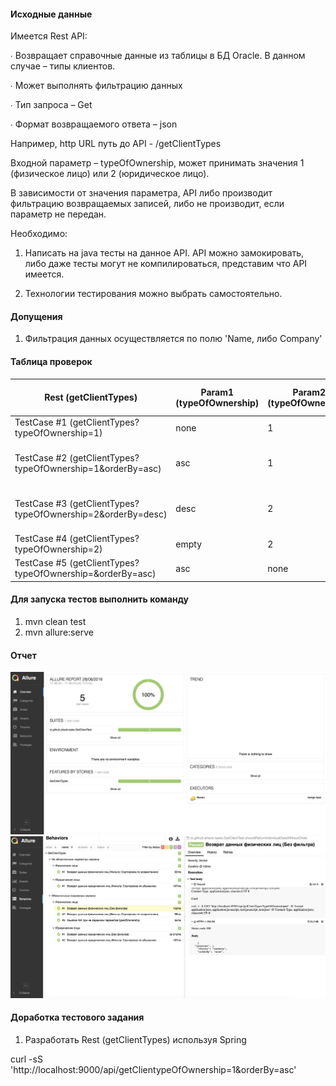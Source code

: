 #### Исходные данные

Имеется Rest API:

∙             Возвращает справочные данные из таблицы в БД Oracle. В данном случае – типы клиентов.

∙             Может выполнять фильтрацию данных

∙             Тип запроса – Get

∙             Формат возвращаемого ответа – json

 

Например, http URL путь до API - /getClientTypes

Входной параметр – typeOfOwnership, может принимать значения 1 (физическое лицо) или 2 (юридическое лицо).

В зависимости от значения параметра, API либо производит фильтрацию возвращаемых записей, либо не производит, если параметр не передан.

 

Необходимо:

1. Написать на java тесты на данное API. API можно замокировать, либо даже тесты могут не компилироваться, представим что API имеется.

2. Технологии тестирования можно выбрать самостоятельно. 

#### Допущения
1. Фильтрация данных осуществляется по полю 'Name, либо Company'


#### Таблица проверок
| Rest (getClientTypes) | Param1 (typeOfOwnership)  |  Param2 (typeOfOwnership)     |   Result   |  Response Status (http)   |
| --- | --- | --- | --- | --- | 
| TestCase #1 (getClientTypes?typeOfOwnership=1)           |       none                |                    1          |  список физ.лиц  | 200 |
| TestCase #2 (getClientTypes?typeOfOwnership=1&orderBy=asc)           |       asc                 |                    1          |  список физ.лиц по возр. | 200 | 
| TestCase #3 (getClientTypes?typeOfOwnership=2&orderBy=desc)          |       desc                |                    2          |  список юр.лиц по убыв. | 200 |
| TestCase #4 (getClientTypes?typeOfOwnership=2)          |       empty                |                    2          |  список юр.лиц     | 200 |
| TestCase #5 (getClientTypes?typeOfOwnership=&orderBy=asc)           |       asc                 |                   none        |    error           | 404 |        



#### Для запуска тестов выполнить команду
1. mvn clean test
2. mvn allure:serve


#### Отчет 
![alt text](https://github.com/artsok/training/blob/master/images/Allure%20Report%202018-08-28%2017-47-20.png)
![alt text](https://github.com/artsok/training/blob/master/images/Allure%20Report%202018-08-28%2017-48-36.png)


#### Доработка тестового задания
1. Разработать Rest (getClientTypes) используя Spring

curl -sS 'http://localhost:9000/api/getClientypeOfOwnership=1&orderBy=asc'
